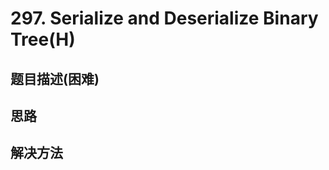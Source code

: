 # 297. Serialize and Deserialize Binary Tree(H)

[]()

## 题目描述(困难)


## 思路


## 解决方法

### 


```java


```